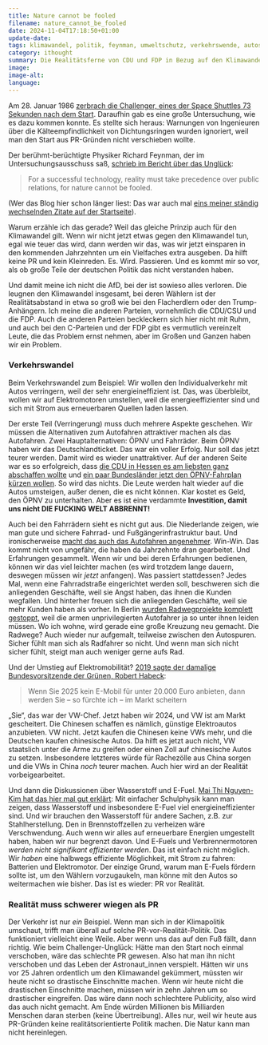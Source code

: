```yaml
---
title: Nature cannot be fooled
filename: nature_cannot_be_fooled
date: 2024-11-04T17:18:50+01:00
update-date:
tags: klimawandel, politik, feynman, umweltschutz, verkehrswende, autos, rant, öpnv, deutschlandticket, fahrrad, radweg, e-fuel
category: ithought
summary: Die Realitätsferne von CDU und FDP in Bezug auf den Klimawandel ist gefährlich.
image:
image-alt:
language:
---
```


Am 28. Januar 1986 [zerbrach die Challenger, eines der Space Shuttles 73 Sekunden nach dem Start](https://de.wikipedia.org/wiki/STS-51-L#Das_Challenger-Ungl%C3%BCck). Daraufhin gab es eine große Untersuchung, wie es dazu kommen konnte. Es stellte sich heraus: Warnungen von Ingenieuren über die Kälteempfindlichkeit von Dichtungsringen wurden ignoriert, weil man den Start aus PR-Gründen nicht verschieben wollte.

Der berühmt-berüchtigte Physiker Richard Feynman, der im Untersuchungsausschuss saß, [schrieb im Bericht über das Unglück](https://en.wikiquote.org/wiki/Richard_Feynman#Rogers_Commission_Report_(1986)):

> For a successful technology, reality must take precedence over public relations, for nature cannot be fooled.

(Wer das Blog hier schon länger liest: Das war auch mal [eins meiner ständig wechselnden Zitate auf der Startseite](/quote/feynman_nature)).

Warum erzähle ich das gerade? Weil das gleiche Prinzip auch für den Klimawandel gilt. Wenn wir nicht jetzt etwas gegen den Klimawandel tun, egal wie teuer das wird, dann werden wir das, was wir jetzt einsparen in den kommenden Jahrzehnten um ein Vielfaches extra ausgeben. Da hilft keine PR und kein Kleinreden. Es. Wird. Passieren. Und es kommt mir so vor, als ob große Teile der deutschen Politik das nicht verstanden haben.

Und damit meine ich nicht die AfD, bei der ist sowieso alles verloren. Die leugnen den Klimawandel insgesamt, bei deren Wählern ist der Realitätsabstand in etwa so groß wie bei den Flacherdlern oder den Trump-Anhängern. Ich meine die anderen Parteien, vornehmlich die CDU/CSU und die FDP. Auch die anderen Parteien beckleckern sich hier nicht mit Ruhm, und auch bei den C-Parteien und der FDP gibt es vermutlich vereinzelt Leute, die das Problem ernst nehmen, aber im Großen und Ganzen haben wir ein Problem.

### Verkehrswandel

Beim Verkehrswandel zum Beispiel: Wir wollen den Individualverkehr mit Autos verringern, weil der sehr energieineffizient ist. Das, was überbleibt, wollen wir auf Elektromotoren umstellen, weil die energieeffizienter sind und sich mit Strom aus erneuerbaren Quellen laden lassen.

Der erste Teil (Verringerung) muss duch mehrere Aspekte geschehen. Wir müssen die Alternativen zum Autofahren attraktiver machen als das Autofahren. Zwei Hauptalternativen: ÖPNV und Fahrräder. Beim ÖPNV haben wir das Deutschlandticket. Das war ein voller Erfolg. Nur soll das jetzt teurer werden. Damit wird es wieder unattraktiver. Auf der anderen Seite war es so erfolgreich, dass [die CDU in Hessen es am liebsten ganz abschaffen wollte](/blogposts/cdu_hessen_deutschlandticket) und [ein paar Bundesländer jetzt den ÖPNV-Fahrplan kürzen wollen](https://www.spiegel.de/auto/hohe-kosten-bei-verkehrsunternehmen-mehrere-bundeslaender-koennten-oepnv-angebot-einschraenken-a-41ae876b-27bb-4ff4-be8f-dcc1d9c47639). So wird das nichts. Die Leute werden halt wieder auf die Autos umsteigen, außer denen, die es nicht können. Klar kostet es Geld, den ÖPNV zu unterhalten. Aber es ist eine verdammte **Investition, damit uns nicht DIE FUCKING WELT ABBRENNT!**

Auch bei den Fahrrädern sieht es nicht gut aus. Die Niederlande zeigen, wie man gute und sichere Fahrrad- und Fußgängerinfrastruktur baut. Und ironischerweise [macht das auch das Autofahren angenehmer](https://www.youtube.com/watch?v=d8RRE2rDw4k). Win-Win. Das kommt nicht von ungefähr, die haben da Jahrzehnte dran gearbeitet. Und Erfahrungen gesammelt. Wenn wir und bei deren Erfahrungen bedienen, können wir das viel leichter machen (es wird trotzdem lange dauern, deswegen müssen wir _jetzt_ anfangen). Was passiert stattdessen? Jedes Mal, wenn eine Fahrradstraße eingerichtet werden soll, beschweren sich die anliegenden Geschäfte, weil sie Angst haben, das ihnen die Kunden wegfallen. Und hinterher freuen sich die anliegenden Geschäfte, weil sie mehr Kunden haben als vorher. In Berlin [wurden Radwegprojekte komplett gestoppt](https://www.rbb24.de/politik/beitrag/2024/01/berlin-radwege-ausbau-stopp-verkehrssenatorin-manja-schreiner.html), weil die armen unprivilegierten Autofahrer ja so unter ihnen leiden müssen. Wo ich wohne, wird gerade eine große Kreuzung neu gemacht. Die Radwege? Auch wieder nur aufgemalt, teilweise zwischen den Autospuren. Sicher fühlt man sich als Radfahrer so nicht. Und wenn man sich nicht sicher fühlt, steigt man auch weniger gerne aufs Rad.

Und der Umstieg auf Elektromobilität? [2019 sagte der damalige Bundesvorsitzende der Grünen, Robert Habeck](https://www.derwesten.de/politik/habeck-vw-e-auto-schock-id301123833.html):

> Wenn Sie 2025 kein E-Mobil für unter 20.000 Euro anbieten, dann werden Sie – so fürchte ich – im Markt scheitern

„Sie“, das war der VW-Chef. Jetzt haben wir 2024, und VW ist am Markt gescheitert. Die Chinesen schaffen es nämlich, günstige Elektroautos anzubieten. VW nicht. Jetzt kaufen die Chinesen keine VWs mehr, und die Deutschen kaufen chinesische Autos. Da hilft es jetzt auch nicht, VW staatslich unter die Arme zu greifen oder einen Zoll auf chinesische Autos zu setzen. Insbesondere letzteres würde für Rachezölle aus China sorgen und die VWs in China _noch_ teurer machen. Auch hier wird an der Realität vorbeigearbeitet.

Und dann die Diskussionen über Wasserstoff und E-Fuel. [Mai Thi Nguyen-Kim hat das hier mal gut erklärt](https://www.youtube.com/watch?v=FidQmO5QbaY): Mit einfacher Schulphysik kann man zeigen, dass Wasserstoff und insbesondere E-Fuel viel energieineffizienter sind. Und wir brauchen den Wasserstoff für andere Sachen, z.B. zur Stahlherstellung. Den in Brennstoffzellen zu verheizen wäre Verschwendung. Auch wenn wir alles auf erneuerbare Energien umgestellt haben, haben wir nur begrenzt davon. Und E-Fuels und Verbrennermotoren _werden nicht signifikant effizienter werden_. Das ist einfach nicht möglich. Wir _haben_ eine halbwegs effiziente Möglichkeit, mit Strom zu fahren: Batterien und Elektromotor. Der einzige Grund, warum man E-Fuels fördern sollte ist, um den Wählern vorzugaukeln, man könne mit den Autos so weitermachen wie bisher. Das ist es wieder: PR vor Realität.

### Realität muss schwerer wiegen als PR

Der Verkehr ist nur _ein_ Beispiel. Wenn man sich in der Klimapolitik umschaut, trifft man überall auf solche PR-vor-Realität-Politik. Das funktioniert vielleicht eine Weile. Aber wenn uns das auf den Fuß fällt, dann richtig. Wie beim Challenger-Unglück: Hätte man den Start noch einmal verschoben, wäre das schlechte PR gewesen. Also hat man ihn nicht verschoben und das Leben der Astronaut_innen verspielt. Hätten wir uns vor 25 Jahren ordentlich um den Klimawandel gekümmert, müssten wir heute nicht so drastische Einschnitte machen. Wenn wir heute nicht die drastischen Einschnitte machen, müssen wir in zehn Jahren um so drastischer eingreifen. Das wäre dann noch schlechtere Publicity, also wird das auch nicht gemacht. Am Ende würden Millionen bis Milliarden Menschen daran sterben (keine Übertreibung). Alles nur, weil wir heute aus PR-Gründen keine realitätsorientierte Politik machen. Die Natur kann man nicht hereinlegen.
